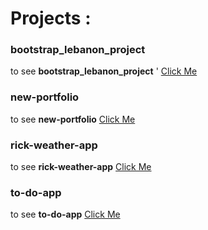 # Projects :

### bootstrap_lebanon_project

 to see  **bootstrap_lebanon_project** ' [Click Me](https://hamadagh.github.io/Projects/bootstrap_lebanon_project/)

 ### new-portfolio

 to see **new-portfolio** [Click Me](https://hamadagh.github.io/Projects/new-portfolio/)

 ### rick-weather-app

 to see **rick-weather-app** [Click Me](https://hamadagh.github.io/Projects/bootstrap_lebanon_project/)

 ### to-do-app

 to see **to-do-app** [Click Me](https://hamadagh.github.io/Projects/to-do-app/)

